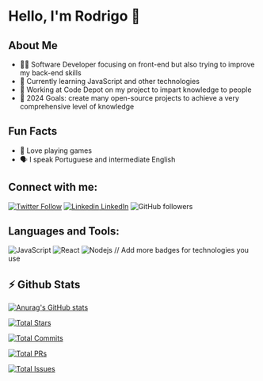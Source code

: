 # Hello, I'm Rodrigo 👋

## About Me
- 👨‍💻 Software Developer focusing on front-end but also trying to improve my back-end skills
- 🌱 Currently learning JavaScript and other technologies
- 💼 Working at Code Depot on my project to impart knowledge to people
- 🎯 2024 Goals: create many open-source projects to achieve a very comprehensive level of knowledge

## Fun Facts
- 📖 Love playing games
- 🗣️ I speak Portuguese and intermediate English

## Connect with me:
[![Twitter Follow](https://img.shields.io/twitter/follow/yourtwitter?style=social)](https://twitter.com/yourtwitter)
[![Linkedin](https://i.stack.imgur.com/gVE0j.png) LinkedIn](https://www.linkedin.com/in/yourlinkedin/)
![GitHub followers](https://img.shields.io/github/followers/yourgithub?style=social)

## Languages and Tools:
![JavaScript](https://img.shields.io/badge/-JavaScript-black?style=flat-square&logo=javascript)
![React](https://img.shields.io/badge/-React-black?style=flat-square&logo=react)
![Nodejs](https://img.shields.io/badge/-Nodejs-black?style=flat-square&logo=Node.js)
// Add more badges for technologies you use

## ⚡ Github Stats

[![Anurag's GitHub stats](https://github-readme-stats.vercel.app/api?username=seuusername&show_icons=true&theme=light)](https://github.com/anuraghazra/github-readme-stats)

[![Total Stars](https://github-readme-stats.vercel.app/api?username=seuusername&count_private=true&include_all_commits=true&theme=light&custom_title=Total%20Stars&hide=contribs,prs,issues,commits)](https://github.com/anuraghazra/github-readme-stats)

[![Total Commits](https://github-readme-stats.vercel.app/api?username=seuusername&show_icons=true&theme=light&include_all_commits=true&custom_title=Total%20Commits&hide=stars,prs,issues,contribs)](https://github.com/anuraghazra/github-readme-stats)

[![Total PRs](https://github-readme-stats.vercel.app/api/pullrequest/detail?username=seuusername&theme=light&custom_title=Total%20PRs)](https://github.com/anuraghazra/github-readme-stats)

[![Total Issues](https://github-readme-stats.vercel.app/api/issues/detail?username=seuusername&theme=light&custom_title=Total%20Issues)](https://github.com/anuraghazra/github-readme-stats)
